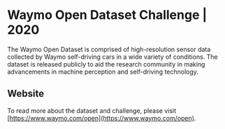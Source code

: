 # Waymo Open Dataset Challenge | 2020  

The Waymo Open Dataset is comprised of high-resolution sensor data collected by Waymo self-driving cars in a wide variety of conditions. The dataset is released publicly to aid the research community in making advancements in machine perception and self-driving technology.

## Website

To read more about the dataset and challenge, please visit [https://www.waymo.com/open](https://www.waymo.com/open).